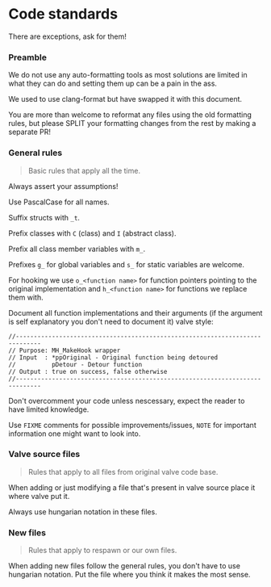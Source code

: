 # Code standards

There are exceptions, ask for them!

### Preamble

We do not use any auto-formatting tools as most solutions are limited in what they can do and setting them up can be a pain in the ass.

We used to use clang-format but have swapped it with this document.

You are more than welcome to reformat any files using the old formatting rules, but please SPLIT your formatting changes from the rest by making a separate PR!

### General rules

> Basic rules that apply all the time.

Always assert your assumptions!

Use PascalCase for all names.

Suffix structs with `_t`.

Prefix classes with `C` (class) and `I` (abstract class).

Prefix all class member variables with `m_`.

Prefixes `g_` for global variables and `s_` for static variables are welcome.

For hooking we use `o_<function name>` for function pointers pointing to the original implementation and `h_<function name>` for functions we replace them with.

Document all function implementations and their arguments (if the argument is self explanatory you don't need to document it) valve style:
```
//-----------------------------------------------------------------------------
// Purpose: MH_MakeHook wrapper
// Input  : *ppOriginal - Original function being detoured
//          pDetour - Detour function
// Output : true on success, false otherwise
//-----------------------------------------------------------------------------
```

Don't overcomment your code unless nescessary, expect the reader to have limited knowledge.

Use `FIXME` comments for possible improvements/issues, `NOTE` for important information one might want to look into.

### Valve source files

> Rules that apply to all files from original valve code base.

When adding or just modifying a file that's present in valve source place it where valve put it.

Always use hungarian notation in these files.

### New files

> Rules that apply to respawn or our own files.

When adding new files follow the general rules, you don't have to use hungarian notation. Put the file where you think it makes the most sense.
